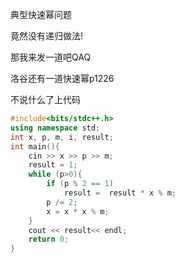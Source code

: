 典型快速幂问题

竟然没有递归做法!

那我来发一道吧QAQ

洛谷还有一道快速幂p1226

不说什么了上代码


```cpp
#include<bits/stdc++.h>
using namespace std;
int x, p, m, i, result;
int main(){
	cin >> x >> p >> m;
	result = 1;
	while (p>0){
		if (p % 2 == 1)
			result =  result * x % m;
		p /= 2;
		x = x * x % m;
	}
	cout << result<< endl;
	return 0;
}
```